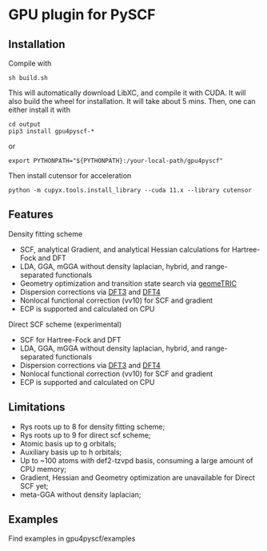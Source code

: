 GPU plugin for PySCF
====================
Installation
--------
Compile with
```
sh build.sh
```
This will automatically download LibXC, and compile it with CUDA. It will also build the wheel for installation. It will take about 5 mins. Then, one can either install it with
```
cd output
pip3 install gpu4pyscf-*
```
or
```
export PYTHONPATH="${PYTHONPATH}:/your-local-path/gpu4pyscf"
```
Then install cutensor for acceleration
```
python -m cupyx.tools.install_library --cuda 11.x --library cutensor
```

Features
--------
Density fitting scheme
- SCF, analytical Gradient, and analytical Hessian calculations for Hartree-Fock and DFT
- LDA, GGA, mGGA without density laplacian, hybrid, and range-separated functionals
- Geometry optimization and transition state search via [geomeTRIC](https://geometric.readthedocs.io/en/latest/)
- Dispersion corrections via [DFT3](https://github.com/dftd3/simple-dftd3) and [DFT4](https://github.com/dftd4/dftd4)
- Nonlocal functional correction (vv10) for SCF and gradient
- ECP is supported and calculated on CPU

Direct SCF scheme (experimental)
- SCF for Hartree-Fock and DFT
- LDA, GGA, mGGA without density laplacian, hybrid, and range-separated functionals
- Dispersion corrections via [DFT3](https://github.com/dftd3/simple-dftd3) and [DFT4](https://github.com/dftd4/dftd4)
- Nonlocal functional correction (vv10) for SCF and gradient
- ECP is supported and calculated on CPU

Limitations
--------
- Rys roots up to 8 for density fitting scheme;
- Rys roots up to 9 for direct scf scheme;
- Atomic basis up to g orbitals;
- Auxiliary basis up to h orbitals;
- Up to ~100 atoms with def2-tzvpd basis, consuming a large amount of CPU memory;
- Gradient, Hessian and Geometry optimization are unavailable for Direct SCF yet;
- meta-GGA without density laplacian;


Examples
--------
Find examples in gpu4pyscf/examples

